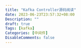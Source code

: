 ```yaml
---
title: "Kafka Controller源码阅读"
date: 2023-06-23T23:57:32+08:00
Description: ""
draft: true
Tags: [kafka]
Categories: [中间件]
DisableComments: false
---
```



